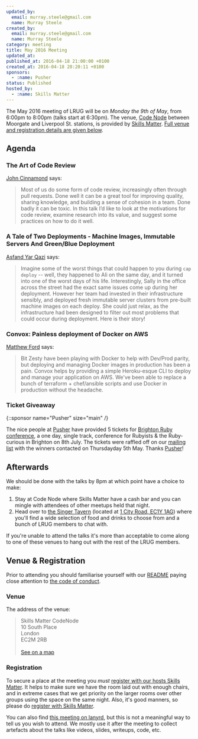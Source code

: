 ```yaml
---
updated_by:
  email: murray.steele@gmail.com
  name: Murray Steele
created_by:
  email: murray.steele@gmail.com
  name: Murray Steele
category: meeting
title: May 2016 Meeting
updated_at:
published_at: 2016-04-18 21:00:00 +0100
created_at: 2016-04-18 20:20:11 +0100
sponsors:
  - :name: Pusher
status: Published
hosted_by:
  - :name: Skills Matter
---
```


The May 2016 meeting of LRUG will be on *Monday the 9th of May*, from 6:00pm to 8:00pm (talks start at 6:30pm).  The venue, [Code Node](https://skillsmatter.com/locations/264-skills-matter-codenode) between Moorgate and Liverpool St. stations, is provided by [Skills Matter](http://www.skillsmatter.com).  [Full venue and registration details are given below](#may16registration).

Agenda
------

### The Art of Code Review

[John Cinnamond](https://twitter.com/jcinnamond) says:

> Most of us do some form of code review, increasingly often through pull
> requests. Done well it can be a great tool for improving quality, sharing
> knowledge, and building a sense of cohesion in a team. Done badly it can be
> toxic. In this talk I’d like to look at the motivations for code review,
> examine research into its value, and suggest some practices on how to do it
> well.

### A Tale of Two Deployments - Machine Images, Immutable Servers And Green/Blue Deployment

[Asfand Yar Qazi](http://www.thedevopsdoctors.com/) says:

> Imagine some of the worst things that could happen to you during `cap deploy`
> -- well, they happened to Ali on the same day, and it turned into one of the
> worst days of his life. Interestingly, Sally in the office across the street
> had the exact same issues come up during her deployment. However her team had
> invested in their infrastructure sensibly, and deployed fresh immutable
> server clusters from pre-built machine images on each deploy. She could just
> relax, as the infrastructure had been designed to filter out most problems
> that could occur during deployment. Here is their story!

### Convox: Painless deployment of Docker on AWS

[Matthew Ford](https://twitter.com/matthewcford) says:

> Bit Zesty have been playing with Docker to help with Dev/Prod parity, but
> deploying and managing Docker images in production has been a pain. Convox
> helps by providing a simple Heroku-esque CLI to deploy and manage your
> application on AWS. We've been able to replace a bunch of terraform +
> chef/ansible scripts and use Docker in production without the headache.

### Ticket Giveaway

{::sponsor name="Pusher" size="main" /}

The nice people at [Pusher](https://pusher.com/) have provided 5 tickets for [Brighton Ruby conference](http://brightonruby.com/), a one day, single track, conference for Rubyists & the Ruby-curious in Brighton on 8th July.  The tickets were raffled off on our [mailing list](/mailing-list) with the winners contacted on Thursdayday 5th May.  Thanks [Pusher](https://pusher.com/)!

Afterwards
----------

We should be done with the talks by 8pm at which point have a choice to make:

1. Stay at Code Node where Skills Matter have a cash bar and you can mingle with attendees of other meetups held that night.
2. Head over to [the Singer Tavern](http://singertavern.com/) (located at [1 City Road, EC1Y 1AG](https://goo.gl/maps/w9kPu)) where you'll find a wide selection of food and drinks to choose from and a bunch of LRUG members to chat with.

If you're unable to attend the talks it's more than acceptable to come along to one of these venues to hang out with the rest of the LRUG members.

Venue & Registration <a name="may16registration">&nbsp;</a>
-----------------------------------------------------------

Prior to attending you should familiarise yourself with our [README](http://readme.lrug.org/) paying close attention to [the code of conduct](http://readme.lrug.org/#code-of-conduct).

### Venue

The address of the venue:

> Skills Matter CodeNode<br/>10 South Place<br/>London<br/>EC2M 2RB<br/><br/>[See on a map](https://goo.gl/maps/ONJT4)

### Registration

To secure a place at the meeting you *must* [register with our hosts Skills Matter](https://skillsmatter.com/meetups/8095-lrug-may-meetup).  It helps to make sure we have the room laid out with enough chairs, and in extreme cases that we get priority on the larger rooms over other groups using the space on the same night.  Also, it's good manners, so please do [register with Skills Matter](https://skillsmatter.com/meetups/8095-lrug-may-meetup).

You can also find [this meeting on lanyrd](http://lanyrd.com/2016/lrug-may/), but this is not a meaningful way to tell us you wish to attend.  We mostly use it after the meeting to collect artefacts about the talks like videos, slides, writeups, code, etc.
